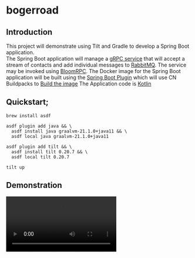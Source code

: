 # bogerroad

## Introduction

This project will demonstrate using Tilt and Gradle to develop a Spring Boot application.  
The Spring Boot application will manage a [gRPC service](bulk-stream/src/main/proto/bulk.proto) that will accept a stream of contacts and add individual messages to [RabbitMQ](https://www.rabbitmq.com/).  The service may be invoked using [BloomRPC](https://github.com/uw-labs/bloomrpc).
The Docker image for the Spring Boot application will be built using the [Spring Boot Plugin](https://docs.spring.io/spring-boot/docs/2.5.0/gradle-plugin/reference/htmlsingle/) which will use CN Buildpacks to [Build the image](https://docs.spring.io/spring-boot/docs/2.5.0/gradle-plugin/reference/htmlsingle/#build-image)
The Application code is [Kotlin](https://kotlinlang.org/)

## Quickstart;

```shell
brew install asdf

asdf plugin add java && \
  asdf install java graalvm-21.1.0+java11 && \
  asdf local java graalvm-21.1.0+java11
  
asdf plugin add tilt && \
  asdf install tilt 0.20.7 && \
  asdf local tilt 0.20.7

tilt up      
```

## Demonstration

![](docs/demo.mp4)
